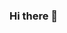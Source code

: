 ### Hi there 👋

<!--
**Puzzle31/Puzzle31** is a ✨ _special_ ✨ repository because its `README.md` (this file) appears on your GitHub profile.

Here are some ideas to get you started:

- 🔭 I’m currently working on Continente. 
- 🌱 I’m currently learning programming languages.
- 👯 I’m looking to collaborate on ...
- 🤔 I’m looking for help with my new career.
- 💬 Ask me about anything
- 📫 How to reach me: ...
- 😄 Pronouns: ...
- ⚡ Fun fact: ...
-->
